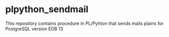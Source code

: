 # plpython_sendmail
This repository contains procedure in PL/Pyhton that sends mails plains for PostgreSQL version EDB 13
